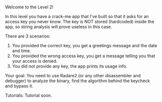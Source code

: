 Welcome to the Level 2!

In this level you have a crack-me app that I've built so that it asks for an access key you never know.
The key is NOT stored (hardcoded) inside the app, so string analysis will prove useless in this case.

There are 3 scenarios:
1) You provided the correct key, you get a greetings message and the date and time.
2) You provided the wrong access key, you get a message telling you that your access is denied.
3) You did not provide any key, the app prints its usage info.

Your goal:
You need to use Radare2 (or any other disassembler and debugger) to analyze the binary, find the algorithm behind the keycheck and bypass it.

Tutorials:
Tutorial soon.

